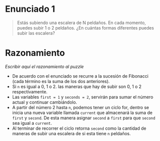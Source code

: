 # Enunciado 1

> Estás subiendo una escalera de N peldaños. En cada momento, puedes subir 1 o 2 peldaños. ¿En cuántas formas diferentes puedes subir las escalera?

# Razonamiento

_Escribir aquí el razonamiento al puzzle_
- De acuerdo con el enunciado se recurre a la sucesión de Fibonacci (cada término es la suma de los dos anteriores).
- Si `n` es igual a 0, 1 o 2. las maneras que hay de subir son 0, 1 o 2 respectivamente.
- Las variables `first = 1` y `seconds = 2`, servirán para sumar el número actual y continuar cambiándolo. 
- A partir del número 2 hasta `n`, podemos tener un ciclo for, dentro se inicia una nueva variable llamada `current` que almacenará la suma de `first` y `second`. De esta manera asignar `second` a `first` para que `second` sea igual a `current`.
- Al terminar de recorrer el ciclo retorna `second` como la cantidad de maneras de subir una escalera de si esta tiene `n` peldaños.